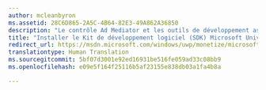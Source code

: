 ```yaml
---
author: mcleanbyron
ms.assetid: 28C6D865-2A5C-4B64-82E3-49A862A36850
description: "Le contrôle Ad Mediator et les outils de développement associés sont disponibles dans le Kit de développement logiciel (SDK) Microsoft Universal Ad Client."
title: "Installer le Kit de développement logiciel (SDK) Microsoft Universal Ad Client"
redirect_url: https://msdn.microsoft.com/windows/uwp/monetize/microsoft-store-services-sdk
translationtype: Human Translation
ms.sourcegitcommit: 5bf07d3001e92ed16931be516fe059ad33c08bb9
ms.openlocfilehash: e09e5f164f25116b5af23155e838db03a1fa4b8a

---
```




<!--HONumber=Aug16_HO3-->



